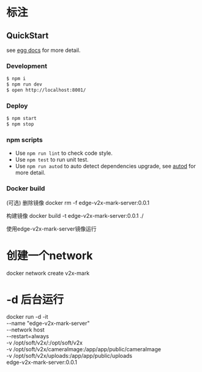 # 标注



## QuickStart

<!-- add docs here for user -->

see [egg docs][egg] for more detail.

### Development

```bash
$ npm i
$ npm run dev
$ open http://localhost:8001/
```

### Deploy

```bash
$ npm start
$ npm stop
```

### npm scripts

- Use `npm run lint` to check code style.
- Use `npm test` to run unit test.
- Use `npm run autod` to auto detect dependencies upgrade, see [autod](https://www.npmjs.com/package/autod) for more detail.


[egg]: https://eggjs.org

### Docker build
(可选) 删除镜像
docker rm -f edge-v2x-mark-server:0.0.1

构建镜像
docker build -t edge-v2x-mark-server:0.0.1 ./

使用edge-v2x-mark-server镜像运行

# 创建一个network
docker network create v2x-mark
# -d 后台运行
docker run -d -it \
           --name "edge-v2x-mark-server" \
           --network host \
           --restart=always \
           -v /opt/soft/v2x/:/opt/soft/v2x \
           -v /opt/soft/v2x/cameraImage:/app/app/public/cameraImage \
           -v /opt/soft/v2x/uploads:/app/app/public/uploads \
           edge-v2x-mark-server:0.0.1